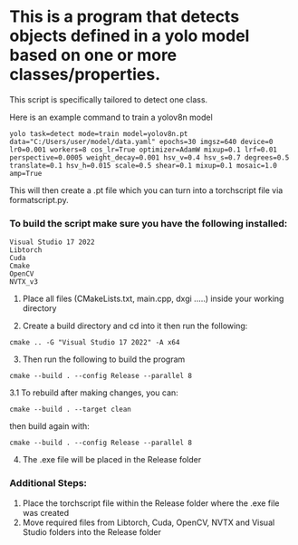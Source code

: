 # This is a program that detects objects defined in a yolo model based on one or more classes/properties. 

This script is specifically tailored to detect one class.

Here is an example command to train a yolov8n model 
```
yolo task=detect mode=train model=yolov8n.pt data="C:/Users/user/model/data.yaml" epochs=30 imgsz=640 device=0 lr0=0.001 workers=8 cos_lr=True optimizer=AdamW mixup=0.1 lrf=0.01 perspective=0.0005 weight_decay=0.001 hsv_v=0.4 hsv_s=0.7 degrees=0.5 translate=0.1 hsv_h=0.015 scale=0.5 shear=0.1 mixup=0.1 mosaic=1.0 amp=True
```

This will then create a .pt file which you can turn into a torchscript file via formatscript.py.

### To build the script make sure you have the following installed:
```
Visual Studio 17 2022 
Libtorch 
Cuda 
Cmake 
OpenCV 
NVTX_v3
```

1. Place all files (CMakeLists.txt, main.cpp, dxgi .....) inside your working directory

2. Create a build directory and cd into it then run the following:

```
cmake .. -G "Visual Studio 17 2022" -A x64
```

3. Then run the following to build the program
```
cmake --build . --config Release --parallel 8
```

3.1 To rebuild after making changes, you can:
  ```
  cmake --build . --target clean
```
then build again with:
  ```
  cmake --build . --config Release --parallel 8
```

4. The .exe file will be placed in the Release folder

### Additional Steps:

1. Place the torchscript file within the Release folder where the .exe file was created
2. Move required files from Libtorch, Cuda, OpenCV, NVTX and Visual Studio folders into the Release folder
